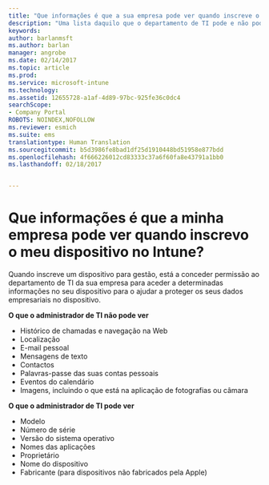 ```yaml
---
title: "Que informações é que a sua empresa pode ver quando inscreve o seu dispositivo? | Documentos da Microsoft"
description: "Uma lista daquilo que o departamento de TI pode e não pode ver no seu dispositivo gerido."
keywords: 
author: barlanmsft
ms.author: barlan
manager: angrobe
ms.date: 02/14/2017
ms.topic: article
ms.prod: 
ms.service: microsoft-intune
ms.technology: 
ms.assetid: 12655728-a1af-4d89-97bc-925fe36c0dc4
searchScope:
- Company Portal
ROBOTS: NOINDEX,NOFOLLOW
ms.reviewer: esmich
ms.suite: ems
translationtype: Human Translation
ms.sourcegitcommit: b5d3986fe8bad1df25d1910448bd51958e877bdd
ms.openlocfilehash: 4f666226012cd83333c37a6f60fa8e43791a1bb0
ms.lasthandoff: 02/18/2017


---
```


# <a name="what-information-can-my-company-see-when-i-enroll-my-device-in-intune"></a>Que informações é que a minha empresa pode ver quando inscrevo o meu dispositivo no Intune?

Quando inscreve um dispositivo para gestão, está a conceder permissão ao departamento de TI da sua empresa para aceder a determinadas informações no seu dispositivo para o ajudar a proteger os seus dados empresariais no dispositivo.

**O que o administrador de TI não pode ver**

- Histórico de chamadas e navegação na Web
-    Localização
- E-mail pessoal
- Mensagens de texto
- Contactos
-    Palavras-passe das suas contas pessoais
- Eventos do calendário
- Imagens, incluindo o que está na aplicação de fotografias ou câmara

**O que o administrador de TI pode ver**

-   Modelo
-   Número de série
-   Versão do sistema operativo
-   Nomes das aplicações
-   Proprietário
-   Nome do dispositivo
-   Fabricante (para dispositivos não fabricados pela Apple)

